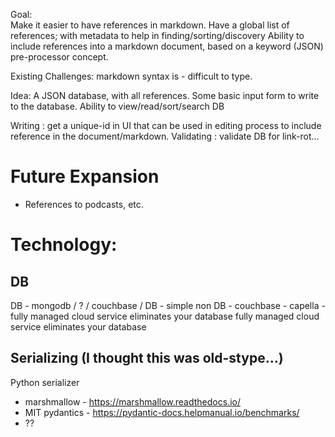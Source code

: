 

Goal:  
Make it easier to have references in markdown.
Have a global list of references; with metadata to help in finding/sorting/discovery
Ability to include references into a markdown document, based on a keyword (JSON) pre-processor concept.   

Existing Challenges:
markdown syntax is []() - difficult to type.

Idea:
A JSON database, with all references.
Some basic input form to write to the database.
Ability to view/read/sort/search DB

Writing : get a unique-id in UI that can be used in editing process to include reference in the document/markdown.
Validating : validate DB for link-rot...

# Future Expansion
- References to podcasts, etc.


# Technology:
## DB
DB - mongodb / ? / couchbase /
DB - simple non
DB - couchbase - capella - fully managed cloud service eliminates your database fully managed cloud service eliminates your database

## Serializing (I thought this was old-stype...)
Python serializer
- marshmallow - https://marshmallow.readthedocs.io/
- MIT pydantics - https://pydantic-docs.helpmanual.io/benchmarks/
- ??

